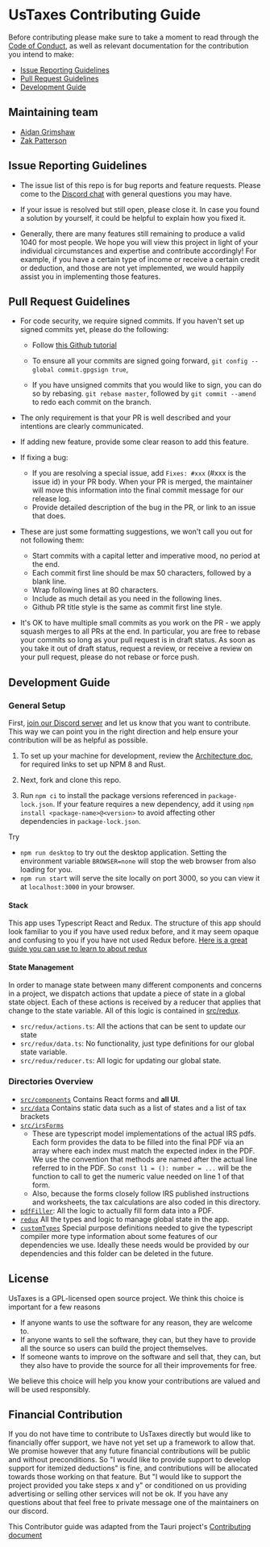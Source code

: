 # UsTaxes Contributing Guide

Before contributing please make sure to take a moment to read through the [Code of Conduct](CODE_OF_CONDUCT.md), as well as relevant documentation for the contribution you intend to make:

- [Issue Reporting Guidelines](#issue-reporting-guidelines)
- [Pull Request Guidelines](#pull-request-guidelines)
- [Development Guide](#development-guide)

## Maintaining team

- [Aidan Grimshaw](http://github.com/thegrims)
- [Zak Patterson](http://github.com/zakpatterson)

## Issue Reporting Guidelines

- The issue list of this repo is for bug reports and feature requests. Please come to the [Discord chat](https://discord.gg/dAaz472mPz) with general questions you may have.

- If your issue is resolved but still open, please close it. In case you found a solution by yourself, it could be helpful to explain how you fixed it.

- Generally, there are many features still remaining to produce a valid 1040 for most people. We hope you will view this project in light of your individual circumstances and expertise and contribute accordingly! For example, if you have a certain type of income or receive a certain credit or deduction, and those are not yet implemented, we would happily assist you in implementing those features.

## Pull Request Guidelines

- For code security, we require signed commits. If you haven't set up signed commits yet, please do the following:

  - Follow [this Github tutorial](https://docs.github.com/en/github/authenticating-to-github/managing-commit-signature-verification)

  - To ensure all your commits are signed going forward, `git config --global commit.gpgsign true`,

  - If you have unsigned commits that you would like to sign, you can do so by rebasing. `git rebase master`, followed by `git commit --amend` to redo each commit on the branch.

- The only requirement is that your PR is well described and your intentions are clearly communicated.

- If adding new feature, provide some clear reason to add this feature.

- If fixing a bug:

  - If you are resolving a special issue, add `Fixes: #xxx` (#xxx is the issue id) in your PR body. When your PR is merged, the maintainer will move this information into the final commit message for our release log.
  - Provide detailed description of the bug in the PR, or link to an issue that does.

- These are just some formatting suggestions, we won't call you out for not following them:

  - Start commits with a capital letter and imperative mood, no period at the end.
  - Each commit first line should be max 50 characters, followed by a blank line.
  - Wrap following lines at 80 characters.
  - Include as much detail as you need in the following lines.
  - Github PR title style is the same as commit first line style.

- It's OK to have multiple small commits as you work on the PR - we apply squash merges to all PRs at the end. In particular, you are free to rebase your commits so long as your pull request is in draft status. As soon as you take it out of draft status, request a review, or receive a review on your pull request, please do not rebase or force push.

## Development Guide

### General Setup

First, [join our Discord server](https://discord.gg/dAaz472mPz) and let us know that you want to contribute. This way we can point you in the right direction and help ensure your contribution will be as helpful as possible.

1. To set up your machine for development, review the [Architecture doc](ARCHITECTURE.md), for required links to set up NPM 8 and Rust.

1. Next, fork and clone this repo.

1. Run `npm ci` to install the package versions referenced in `package-lock.json`. If your feature requires a new dependency, add it using `npm install <package-name>@<version>` to avoid affecting other dependencies in `package-lock.json`.

Try

- `npm run desktop` to try out the desktop application. Setting the environment variable `BROWSER=none` will stop the web browser from also loading for you.
- `npm run start` will serve the site locally on port 3000, so you can view it at `localhost:3000` in your browser.

#### Stack

This app uses Typescript React and Redux. The structure of this app should look familiar to you if you have used redux before, and it may seem opaque and confusing to you if you have not used Redux before. [Here is a great guide you can use to learn to about redux](https://redux.js.org/tutorials/fundamentals/part-1-overview)

#### State Management

In order to manage state between many different components and concerns in a project, we dispatch actions that update a piece of state in a global state object. Each of these actions is received by a reducer that applies that change to the state variable. All of this logic is contained in [src/redux](src/redux).

- `src/redux/actions.ts`: All the actions that can be sent to update our state
- `src/redux/data.ts`: No functionality, just type definitions for our global state variable.
- `src/redux/reducer.ts`: All logic for updating our global state.

### Directories Overview

- [`src/components`](../src/components) Contains React forms and **all UI**.
- [`src/data`](../src/data) Contains static data such as a list of states and a list of tax brackets
- [`src/irsForms`](../src/irsForms)
  - These are typescript model implementations of the actual IRS pdfs. Each form provides the data to be filled into the final PDF via an array where each index must match the expected index in the PDF. We use the convention that methods are named after the actual line referred to in the PDF. So `const l1 = (): number = ...` will be the function to call to get the numeric value needed on line 1 of that form.
  - Also, because the forms closely follow IRS published instructions and worksheets, the tax calculations are also coded in this directory.
- [`pdfFiller`](../src/pdfFiller): All the logic to actually fill form data into a PDF.
- [`redux`](../src/redux) All the types and logic to manage global state in the app.
- [`customTypes`](../src/customTypes) Special purpose definitions needed to give the typescript compiler more type information about some features of our dependencies we use. Ideally these needs would be provided by our dependencies and this folder can be deleted in the future.

## License

UsTaxes is a GPL-licensed open source project. We think this choice is important for a few reasons

- If anyone wants to use the software for any reason, they are welcome to.
- If anyone wants to sell the software, they can, but they have to provide all the source so users can build the project themselves.
- If someone wants to improve on the software and sell that, they can, but they also have to provide the source for all their improvements for free.

We believe this choice will help you know your contributions are valued and will be used responsibly.

## Financial Contribution

If you do not have time to contribute to UsTaxes directly but would like to financially offer support, we have not yet set up a framework to allow that. We promise however that any future financial contributions will be public and without preconditions. So "I would like to provide support to develop support for itemized deductions" is fine, and contributions will be allocated towards those working on that feature. But "I would like to support the project provided you take steps x and y" or conditioned on us providing advertising or selling other services will not be ok. If you have any questions about that feel free to private message one of the maintainers on our discord.

This Contributor guide was adapted from the Tauri project's [Contributing document](https://github.com/tauri-apps/tauri/blob/1d66d00506ea79cf803b0e0d025ece1730ffa242/.github/CONTRIBUTING.md)
